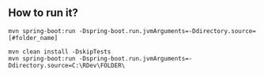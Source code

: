 ## How to run it?
	mvn spring-boot:run -Dspring-boot.run.jvmArguments=-Ddirectory.source=[#folder_name]

	mvn clean install -DskipTests
	mvn spring-boot:run -Dspring-boot.run.jvmArguments=-Ddirectory.source=C:\RDev\FOLDER\
